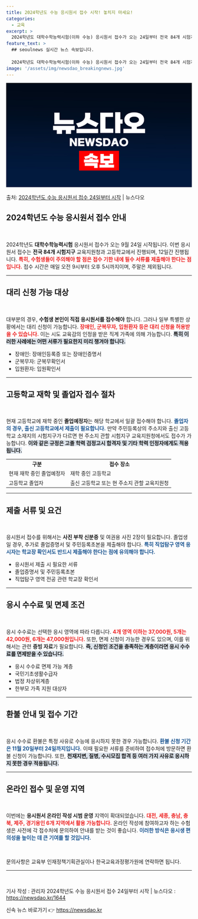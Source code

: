 ```yaml
---
title: 2024학년도 수능 응시원서 접수 시작! 놓치지 마세요!
categories:
  - 교육
excerpt: >
  2024학년도 대학수학능력시험(이하 수능) 응시원서 접수가 오는 24일부터 전국 84개 시험지구 교육지원청과…
feature_text: >
  ## seoulnews 실시간 뉴스 속보입니다.

  2024학년도 대학수학능력시험(이하 수능) 응시원서 접수가 오는 24일부터 전국 84개 시험지구 교육지원청과…
image: '/assets/img/newsdao_breakingnews.jpg'
---
```


![뉴스다오 속보](/assets/img/newsdao_breakingnews.jpg)

<p>출처: <a href="https://newsdao.kr/1644" rel="dofollow">2024학년도 수능 응시원서 접수 24일부터 시작</a> | 뉴스다오</p>

<h2 data-ke-size="size26">2024학년도 수능 응시원서 접수 안내</h2>

<p data-ke-size="size16">&nbsp;</p>

2024학년도 **대학수학능력시험** 응시원서 접수가 오는 9월 24일 시작됩니다. 이번 응시원서 접수는 **전국 84개 시험지구** 교육지원청과 고등학교에서 진행되며, 12일간 진행됩니다. <b><span style="color: #ee2323;">특히, 수험생들이 주의해야 할 점은 접수 기한 내에 필수 서류를 제출해야 한다는 점입니다.</span></b> 접수 시간은 매일 오전 9시부터 오후 5시까지이며, 주말은 제외됩니다. 

<hr>

<h2 data-ke-size="size26">대리 신청 가능 대상</h2>

<p data-ke-size="size16">&nbsp;</p>

대부분의 경우, **수험생 본인이 직접 응시원서를 접수해야** 합니다. 그러나 일부 특별한 상황에서는 대리 신청이 가능합니다. <b><span style="color: #ee2323;">장애인, 군복무자, 입원환자 등은 대리 신청을 허용받을 수 있습니다.</span></b> 이는 시도 교육감의 인정을 받은 직계 가족에 의해 가능합니다. <b><span style="background-color: #21538527;">특히 이러한 사례에는 어떤 서류가 필요한지 미리 챙겨야 합니다.</span></b>

<ul>
<li>장애인: 장애인등록증 또는 장애인증명서</li>
<li>군복무자: 군복무확인서</li>
<li>입원환자: 입원확인서</li>
</ul>

<hr>

<h2 data-ke-size="size26">고등학교 재학 및 졸업자 접수 절차</h2>

<p data-ke-size="size16">&nbsp;</p>

현재 고등학교에 재학 중인 **졸업예정자**는 해당 학교에서 일괄 접수해야 합니다. <b><span style="color: #1a5490;">졸업자의 경우, 출신 고등학교에서 제출이 필요합니다.</span></b> 만약 주민등록상의 주소지와 출신 고등학교 소재지의 시험지구가 다르면 현 주소지 관할 시험지구 교육지원청에서도 접수가 가능합니다. <b><span style="background-color: #21538527;">이와 같은 규정은 고졸 학력 검정고시 합격자 및 기타 학력 인정자에게도 적용됩니다.</span></b>

<table style="width:100%;">
<tr>
<td style="text-align: center; height: 17px;"><b>구분</b></td>
<td style="text-align: center; height: 17px;"><b>접수 장소</b></td>
</tr>
<tr>
<td>현재 재학 중인 졸업예정자</td>
<td>재학 중인 고등학교</td>
</tr>
<tr>
<td>고등학교 졸업자</td>
<td>출신 고등학교 또는 현 주소지 관할 교육지원청</td>
</tr>
</table>

<hr>

<h2 data-ke-size="size26">제출 서류 및 요건</h2>

<p data-ke-size="size16">&nbsp;</p>

응시원서 접수를 위해서는 **사진 부착 신분증** 및 여권용 사진 2장이 필요합니다. 졸업생일 경우, 추가로 졸업증명서 및 주민등록초본을 제출해야 합니다. <b><span style="color: #1a5490;">특히 직업탐구 영역 응시자는 학교장 확인서도 반드시 제출해야 한다는 점에 유의해야 합니다.</span></b> 

<ul>
<li>응시원서 제출 시 필요한 서류</li>
<li>졸업증명서 및 주민등록초본</li>
<li>직업탐구 영역 전공 관련 학교장 확인서</li>
</ul>

<hr>

<h2 data-ke-size="size26">응시 수수료 및 면제 조건</h2>

<p data-ke-size="size16">&nbsp;</p>

응시 수수료는 선택한 응시 영역에 따라 다릅니다. <b><span style="color: #ee2323;">4개 영역 이하는 37,000원, 5개는 42,000원, 6개는 47,000원입니다.</span></b> 또한, 면제 신청이 가능한 경우도 있으며, 이를 위해서는 관련 **증빙 자료**가 필요합니다. <b><span style="background-color: #21538527;">즉, 신청인 조건을 충족하는 계층이라면 응시 수수료를 면제받을 수 있습니다.</span></b>

<ul>
<li>응시 수수료 면제 가능 계층</li>
<li>국민기초생활수급자</li>
<li>법정 차상위계층</li>
<li>한부모 가족 지원 대상자</li>
</ul>

<hr>

<h2 data-ke-size="size26">환불 안내 및 접수 기간</h2>

<p data-ke-size="size16">&nbsp;</p>

응시 수수료 환불은 특정 사유로 수능에 응시하지 못한 경우 가능합니다. <b><span style="color: #1a5490;">환불 신청 기간은 11월 20일부터 24일까지입니다.</span></b> 이때 필요한 서류를 준비하여 접수처에 방문하면 환불 신청이 가능합니다. 또한, <b><span style="background-color: #21538527;">천재지변, 질병, 수시모집 합격 등 여러 가지 사유로 응시하지 못한 경우 적용됩니다.</span></b>

<hr>

<h2 data-ke-size="size26">온라인 접수 및 운영 지역</h2>

<p data-ke-size="size16">&nbsp;</p>

이번에는 **응시원서 온라인 작성 시범 운영** 지역이 확대되었습니다. <b><span style="color: #ee2323;">대전, 세종, 충남, 충북, 제주, 경기용인 6개 지역에서 활용 가능합니다.</span></b> 온라인 작성에 참여하고자 하는 수험생은 사전에 각 접수처에 문의하여 안내를 받는 것이 좋습니다. <b><span style="color: #1a5490;">이러한 방식은 응시생 편의성을 높이는 데 큰 기여를 할 것입니다.</span></b> 

<p data-ke-size="size16">&nbsp;</p>

문의사항은 교육부 인재정책기획관실이나 한국교육과정평가원에 연락하면 됩니다. 

<hr>

<p data-ke-size="size16">&nbsp;</p>

기사 작성 : 관리자 2024학년도 수능 응시원서 접수 24일부터 시작 | 뉴스다오  : https://newsdao.kr/1644 

신속 뉴스 바로가기 👉 <a href="https://newsdao.kr" rel="dofollow">https://newsdao.kr</a>


